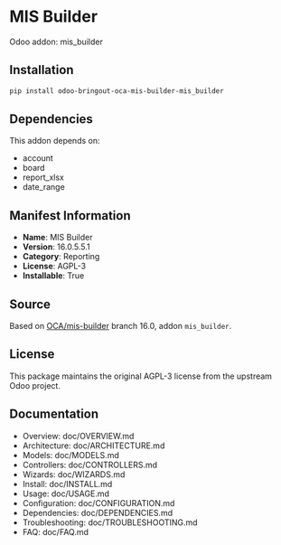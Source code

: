 # MIS Builder

Odoo addon: mis_builder

## Installation

```bash
pip install odoo-bringout-oca-mis-builder-mis_builder
```

## Dependencies

This addon depends on:
- account
- board
- report_xlsx
- date_range

## Manifest Information

- **Name**: MIS Builder
- **Version**: 16.0.5.5.1
- **Category**: Reporting
- **License**: AGPL-3
- **Installable**: True

## Source

Based on [OCA/mis-builder](https://github.com/OCA/mis-builder) branch 16.0, addon `mis_builder`.

## License

This package maintains the original AGPL-3 license from the upstream Odoo project.

## Documentation

- Overview: doc/OVERVIEW.md
- Architecture: doc/ARCHITECTURE.md
- Models: doc/MODELS.md
- Controllers: doc/CONTROLLERS.md
- Wizards: doc/WIZARDS.md
- Install: doc/INSTALL.md
- Usage: doc/USAGE.md
- Configuration: doc/CONFIGURATION.md
- Dependencies: doc/DEPENDENCIES.md
- Troubleshooting: doc/TROUBLESHOOTING.md
- FAQ: doc/FAQ.md
